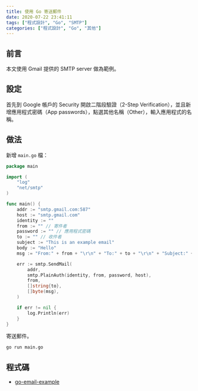```yaml
---
title: 使用 Go 寄送郵件
date: 2020-07-22 23:41:11
tags: ["程式設計", "Go", "SMTP"]
categories: ["程式設計", "Go", "其他"]
---
```


## 前言

本文使用 Gmail 提供的 SMTP server 做為範例。

## 設定

首先到 Google 帳戶的 Security 開啟二階段驗證（2-Step Verification），並且新增應用程式密碼（App passwords），點選其他名稱（Other），輸入應用程式的名稱。

## 做法

新增 `main.go` 檔：

```go
package main

import (
	"log"
	"net/smtp"
)

func main() {
	addr := "smtp.gmail.com:587"
	host := "smtp.gmail.com"
	identity := ""
	from := "" // 寄件者
	password := "" // 應用程式密碼
	to := "" // 收件者
	subject := "This is an example email"
	body := "Hello"
	msg := "From:" + from + "\r\n" + "To:" + to + "\r\n" + "Subject:" + subject + "\r\n" + body

	err := smtp.SendMail(
		addr,
		smtp.PlainAuth(identity, from, password, host),
		from,
		[]string{to},
		[]byte(msg),
	)

	if err != nil {
		log.Println(err)
	}
}
```

寄送郵件。

```bash
go run main.go
```

## 程式碼

- [go-email-example](https://github.com/memochou1993/go-email-example)
